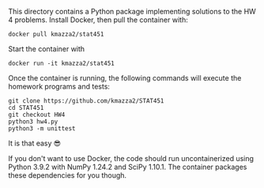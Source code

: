 This directory contains a Python package implementing solutions to the HW 4 problems. Install Docker, then pull the container with:
```
docker pull kmazza2/stat451
```
Start the container with
```
docker run -it kmazza2/stat451
```
Once the container is running, the following commands will execute the homework programs and tests:
```
git clone https://github.com/kmazza2/STAT451
cd STAT451
git checkout HW4
python3 hw4.py
python3 -m unittest
```
It is that easy 😎

If you don't want to use Docker, the code should run uncontainerized using Python 3.9.2 with NumPy 1.24.2 and SciPy 1.10.1. The container packages these dependencies for you though.
